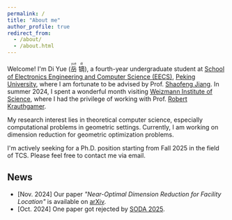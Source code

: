 ```yaml
---
permalink: /
title: "About me"
author_profile: true
redirect_from: 
  - /about/
  - /about.html
---
```


Welcome! I'm Di Yue (<ruby>岳<rt>yuè</rt></ruby>
<ruby>镝<rt>dí</rt></ruby>), 
a fourth-year undergraduate student at [School of Electronics Engineering and Computer Science (EECS)](https://eecs.pku.edu.cn/), [Peking University](https://www.pku.edu.cn/), where I am fortunate to be advised by Prof. [Shaofeng Jiang](https://www.shaofengjiang.cn/).
In summer 2024, I spent a wonderful month visiting [Weizmann Institute of Science](https://www.weizmann.ac.il/pages/), where I had the privilege of working with Prof. [Robert Krauthgamer](https://www.wisdom.weizmann.ac.il/~robi/).

My research interest lies in theoretical computer science, especially computational problems in geometric settings.
Currently, I am working on dimension reduction for geometric optimization problems.

I'm actively seeking for a Ph.D. position starting from Fall 2025 in the field of TCS.
Please feel free to contact me via email. 
<!-- Your kind suggestions are of utmost importance to me. -->

## News
- [Nov. 2024] Our paper *"Near-Optimal Dimension Reduction for Facility Location"* is available on [arXiv](https://arxiv.org/abs/2411.05432).
- [Oct. 2024] One paper got rejected by [SODA 2025](https://www.siam.org/conferences-events/siam-conferences/soda25/).